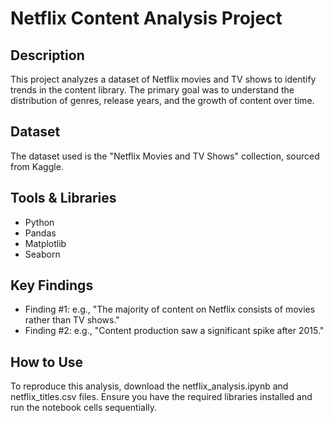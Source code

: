 # Netflix Content Analysis Project

## Description
This project analyzes a dataset of Netflix movies and TV shows to identify trends in the content library. The primary goal was to understand the distribution of genres, release years, and the growth of content over time.

## Dataset
The dataset used is the "Netflix Movies and TV Shows" collection, sourced from Kaggle.

## Tools & Libraries
* Python
* Pandas
* Matplotlib
* Seaborn

## Key Findings
* Finding #1: e.g., "The majority of content on Netflix consists of movies rather than TV shows."
* Finding #2: e.g., "Content production saw a significant spike after 2015."

## How to Use
To reproduce this analysis, download the netflix_analysis.ipynb and netflix_titles.csv files. Ensure you have the required libraries installed and run the notebook cells sequentially.
